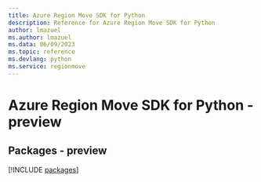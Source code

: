 ```yaml
---
title: Azure Region Move SDK for Python
description: Reference for Azure Region Move SDK for Python
author: lmazuel
ms.author: lmazuel
ms.data: 06/09/2023
ms.topic: reference
ms.devlang: python
ms.service: regionmove
---
```

# Azure Region Move SDK for Python - preview
## Packages - preview
[!INCLUDE [packages](region-move-index.md)]